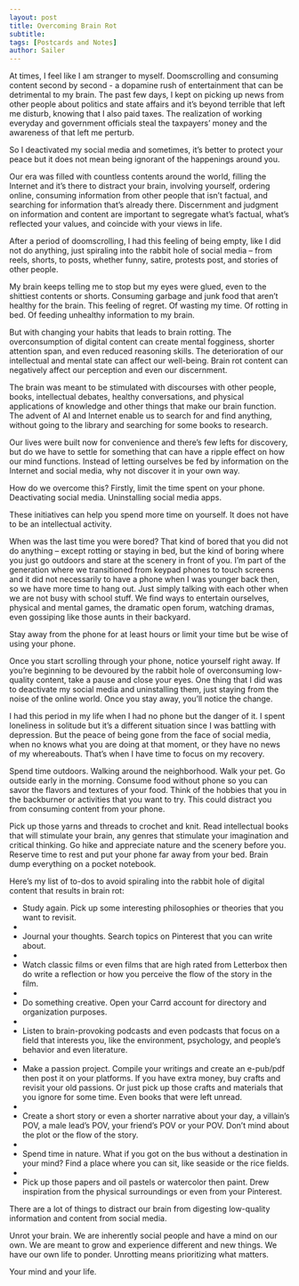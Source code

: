```yaml
---
layout: post
title: Overcoming Brain Rot
subtitle: 
tags: [Postcards and Notes]
author: Sailer
---
```


At times, I feel like I am stranger to myself. Doomscrolling and consuming content second by second - a dopamine rush of entertainment that can be detrimental to my brain. The past few days, I kept on picking up news from other people about politics and state affairs and it’s beyond terrible that left me disturb, knowing that I also paid taxes. The realization of working everyday and government officials steal the taxpayers’ money and the awareness of that left me perturb. 

So I deactivated my social media and sometimes, it’s better to protect your peace but it does not mean being ignorant of the happenings around you. 

Our era was filled with countless contents around the world, filling the Internet and it’s there to distract your brain, involving yourself, ordering online, consuming information from other people that isn’t factual, and searching for information that’s already there. Discernment and judgment on information and content are important to segregate what’s factual, what’s reflected your values, and coincide with your views in life. 

After a period of doomscrolling, I had this feeling of being empty, like I did not do anything, just spiraling into the rabbit hole of social media – from reels, shorts, to posts, whether funny, satire, protests post, and stories of other people. 

My brain keeps telling me to stop but my eyes were glued, even to the shittiest contents or shorts. Consuming garbage and junk food that aren’t healthy for the brain. This feeling of regret. Of wasting my time. Of rotting in bed. Of feeding unhealthy information to my brain. 

But with changing your habits that leads to brain rotting. The overconsumption of digital content can create mental fogginess, shorter attention span, and even reduced reasoning skills. The deterioration of our intellectual and mental state can affect our well-being. Brain rot content can negatively affect our perception and even our discernment. 

The brain was meant to be stimulated with discourses with other people, books, intellectual debates, healthy conversations, and physical applications of knowledge and other things that make our brain function. The advent of AI and Internet enable us to search for and find anything, without going to the library and searching for some books to research. 

Our lives were built now for convenience and there’s few lefts for discovery, but do we have to settle for something that can have a ripple effect on how our mind functions. Instead of letting ourselves be fed by information on the Internet and social media, why not discover it in your own way. 

How do we overcome this? Firstly, limit the time spent on your phone. Deactivating social media. Uninstalling social media apps. 

These initiatives can help you spend more time on yourself. It does not have to be an intellectual activity. 

When was the last time you were bored? That kind of bored that you did not do anything – except rotting or staying in bed, but the kind of boring where you just go outdoors and stare at the scenery in front of you. I’m part of the generation where we transitioned from keypad phones to touch screens and it did not necessarily to have a phone when I was younger back then, so we have more time to hang out. Just simply talking with each other when we are not busy with school stuff. We find ways to entertain ourselves, physical and mental games, the dramatic open forum, watching dramas, even gossiping like those aunts in their backyard. 

Stay away from the phone for at least hours or limit your time but be wise of using your phone.

Once you start scrolling through your phone, notice yourself right away. If you’re beginning to be devoured by the rabbit hole of overconsuming low-quality content, take a pause and close your eyes. One thing that I did was to deactivate my social media and uninstalling them, just staying from the noise of the online world. Once you stay away, you’ll notice the change. 

I had this period in my life when I had no phone but the danger of it. I spent loneliness in solitude but it’s a different situation since I was battling with depression.
But the peace of being gone from the face of social media, when no knows what you are doing at that moment, or they have no news of my whereabouts. That’s when I have time to focus on my recovery. 

Spend time outdoors. Walking around the neighborhood. Walk your pet. Go outside early in the morning. Consume food without phone so you can savor the flavors and textures of your food. 
Think of the hobbies that you in the backburner or activities that you want to try. This could distract you from consuming content from your phone. 

Pick up those yarns and threads to crochet and knit. Read intellectual books that will stimulate your brain, any genres that stimulate your imagination and critical thinking. Go hike and appreciate nature and the scenery before you. Reserve time to rest and put your phone far away from your bed. Brain dump everything on a pocket notebook. 

Here’s my list of to-dos to avoid spiraling into the rabbit hole of digital content that results in brain rot: 

-	Study again. Pick up some interesting philosophies or theories that you want to revisit.
-	
-	Journal your thoughts. Search topics on Pinterest that you can write about.
-	
-	Watch classic films or even films that are high rated from Letterbox then do write a reflection or how you perceive the flow of the story in the film.
-	
-	Do something creative. Open your Carrd account for directory and organization purposes.
-	
-	Listen to brain-provoking podcasts and even podcasts that focus on a field that interests you, like the environment, psychology, and people’s behavior and even literature.
-	
-	Make a passion project. Compile your writings and create an e-pub/pdf then post it on your platforms. If you have extra money, buy crafts and revisit your old passions. Or just pick up those crafts and materials that you ignore for some time. Even books that were left unread.
-	
-	Create a short story or even a shorter narrative about your day, a villain’s POV, a male lead’s POV, your friend’s POV or your POV. Don’t mind about the plot or the flow of the story.
-	
-	Spend time in nature. What if you got on the bus without a destination in your mind? Find a place where you can sit, like seaside or the rice fields.
-	
-	Pick up those papers and oil pastels or watercolor then paint. Drew inspiration from the physical surroundings or even from your Pinterest. 

There are a lot of things to distract our brain from digesting low-quality information and content from social media. 

Unrot your brain. We are inherently social people and have a mind on our own. We are meant to grow and experience different and new things. We have our own life to ponder. 
Unrotting means prioritizing what matters. 

Your mind and your life. 
